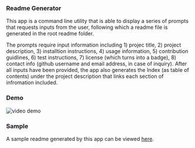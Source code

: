 ### Readme Generator

This app is a command line utility that is able to display a series of prompts that requests inputs from the user, following which a readme file is generated in the root readme folder.

The prompts require input information including 1) projec title, 2) project description, 3) installtion instructions, 4) usage information, 5) contribution guidlines, 6) test instructions, 7) license (which turns into a badge), 8) contact info (github username and email address, in case of inquiry). After all inputs have been provided, the app also generates the Index (as table of contents) under the project description that links each section of infromation included.

### Demo

![video demo](demo.gif)

### Sample

A sample readme generated by this app can be viewed [here](./readme/README.md).
